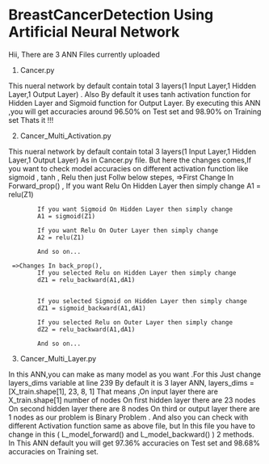 # BreastCancerDetection Using Artificial Neural Network
Hii, There are 3 ANN Files currently uploaded

1. Cancer.py

This nueral network by default contain total 3 layers(1 Input Layer,1 Hidden Layer,1 Output Layer) .
Also By default it uses tanh activation function for Hidden Layer and Sigmoid function for Output Layer.
By executing this ANN ,you will get accuracies around 96.50% on Test set and 98.90% on Training set
Thats it !!!

2. Cancer_Multi_Activation.py

This nueral network by default contain total 3 layers(1 Input Layer,1 Hidden Layer,1 Output Layer) As in Cancer.py file.
But here the changes comes,If you want to check model accuracies on different activation function like sigmoid , tanh , Relu 
then just Follw below stepes,
    =>First Change In Forward_prop() ,
            If you want Relu On Hidden Layer then simply change
            A1 = relu(Z1)
            
            If you want Sigmoid On Hidden Layer then simply change
            A1 = sigmoid(Z1)
            
            If you want Relu On Outer Layer then simply change
            A2 = relu(Z1)
            
            And so on...
       
     =>Changes In back_prop(),
            If you selected Relu on Hidden Layer then simply change
            dZ1 = relu_backward(A1,dA1)
            
            
            If you selected Sigmoid on Hidden Layer then simply change
            dZ1 = sigmoid_backward(A1,dA1)
            
            If you selected Relu on Outer Layer then simply change
            dZ2 = relu_backward(A1,dA1)
            
            And so on...

3. Cancer_Multi_Layer.py

In this ANN,you can make as many model as you want .For this Just change layers_dims variable at line 239
By default it is 3 layer ANN,
layers_dims = [X_train.shape[1], 23, 8, 1]
That means ,On input layer there are X_train.shape[1] number of nodes
            On first hidden layer there are 23 nodes
            On second hidden layer there are 8 nodes
            On third or output layer there are 1 nodes as our problem is Binary Problem .
 And also you can check with different Activation function same as above file,
 but In this file you have to change in this (  L_model_forward() and L_model_backward() )  2 methods.         
 In This ANN default you will get 97.36% accuracies on Test set and 98.68% accuracies on Training set.
 
